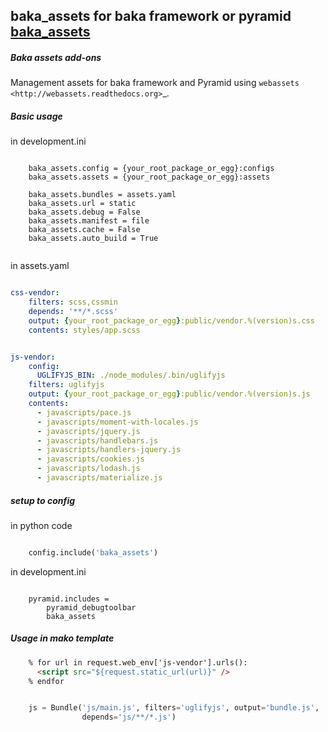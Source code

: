 ## baka_assets for baka framework or pyramid [baka_assets](https://github.com/suryakencana/baka_assets)

##### Baka assets add-ons
 
Management assets for baka framework and Pyramid using  `webassets <http://webassets.readthedocs.org>`_.


##### Basic usage


in development.ini

```

    baka_assets.config = {your_root_package_or_egg}:configs
    baka_assets.assets = {your_root_package_or_egg}:assets

    baka_assets.bundles = assets.yaml
    baka_assets.url = static
    baka_assets.debug = False
    baka_assets.manifest = file
    baka_assets.cache = False
    baka_assets.auto_build = True
    
```


in assets.yaml

```yaml

css-vendor:
    filters: scss,cssmin
    depends: '**/*.scss'
    output: {your_root_package_or_egg}:public/vendor.%(version)s.css
    contents: styles/app.scss


js-vendor:
    config:
      UGLIFYJS_BIN: ./node_modules/.bin/uglifyjs
    filters: uglifyjs
    output: {your_root_package_or_egg}:public/vendor.%(version)s.js
    contents:
      - javascripts/pace.js
      - javascripts/moment-with-locales.js
      - javascripts/jquery.js
      - javascripts/handlebars.js
      - javascripts/handlers-jquery.js
      - javascripts/cookies.js
      - javascripts/lodash.js
      - javascripts/materialize.js

```


##### setup to config

in python code

```python

    config.include('baka_assets')

```

in development.ini

```

    pyramid.includes =
        pyramid_debugtoolbar
        baka_assets

```


##### Usage in mako template


```html
    % for url in request.web_env['js-vendor'].urls():
      <script src="${request.static_url(url)}" />
    % endfor

```


```python

    js = Bundle('js/main.js', filters='uglifyjs', output='bundle.js',
                depends='js/**/*.js')

```